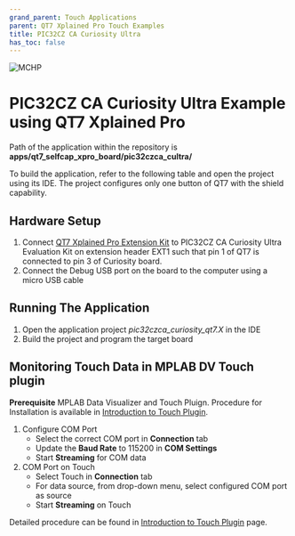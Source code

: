 ```yaml
---
grand_parent: Touch Applications
parent: QT7 Xplained Pro Touch Examples
title: PIC32CZ CA Curiosity Ultra
has_toc: false
---
```


![MCHP](https://www.microchip.com/ResourcePackages/Microchip/assets/dist/images/logo.png)

# PIC32CZ CA Curiosity Ultra Example using QT7 Xplained Pro

Path of the application within the repository is **apps/qt7_selfcap_xpro_board/pic32czca_cultra/**

To build the application, refer to the following table and open the project using its IDE. The project configures only one button of QT7 with the shield capability.

## Hardware Setup

1. Connect [QT7 Xplained Pro Extension Kit](https://www.microchip.com/DevelopmentTools/ProductDetails/ATQT7-XPRO) to PIC32CZ CA Curiosity Ultra Evaluation Kit on extension header EXT1 such that pin 1 of QT7 is connected to pin 3 of Curiosity board.
2. Connect the Debug USB port on the board to the computer using a micro USB cable

## Running The Application

1. Open the application project _pic32czca_curiosity_qt7.X_ in the IDE
2. Build the project and program the target board

## Monitoring Touch Data in MPLAB DV Touch plugin

**Prerequisite**
MPLAB Data Visualizer and Touch Pluign. Procedure for Installation is available in [Introduction to Touch Plugin](https://microchipdeveloper.com/touch:introduction-to-touch-plugin).

1. Configure COM Port
   - Select the correct COM port in **Connection** tab
   - Update the **Baud Rate** to 115200 in **COM Settings**
   - Start **Streaming** for COM data
2. COM Port on Touch
   - Select Touch in **Connection** tab
   - For data source, from drop-down menu, select configured COM port as source
   - Start **Streaming** on Touch

Detailed procedure can be found in [Introduction to Touch Plugin](https://microchipdeveloper.com/touch:introduction-to-touch-plugin) page.
